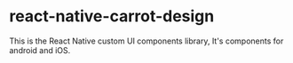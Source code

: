 # react-native-carrot-design
This is the React Native custom UI components library, It's components for android and iOS.
